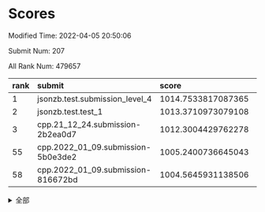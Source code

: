 # Scores

Modified Time: 2022-04-05 20:50:06

Submit Num: 207

All Rank Num: 479657

| rank |               submit               |       score        |       sigma        | pk_num |
| :--- | :--------------------------------- | :----------------- | :----------------- | :----- |
| 1    | jsonzb.test.submission_level_4     | 1014.7533817087365 | 0.8235669963270087 | 9266   |
| 2    | jsonzb.test.test_1                 | 1013.3710973079108 | 0.7979342403226299 | 9268   |
| 3    | cpp.21_12_24.submission-2b2ea0d7   | 1012.3004429762278 | 0.797215627906706  | 9265   |
| 55   | cpp.2022_01_09.submission-5b0e3de2 | 1005.2400736645043 | 0.707114435560448  | 9263   |
| 58   | cpp.2022_01_09.submission-816672bd | 1004.5645931138506 | 0.7175206591697221 | 9268   |


<details>
<summary>全部</summary>

| rank |                 submit                 |       score        |       sigma        | pk_num |
| :--- | :------------------------------------- | :----------------- | :----------------- | :----- |
| 1    | jsonzb.test.submission_level_4         | 1014.7533817087365 | 0.8235669963270087 | 9266   |
| 2    | jsonzb.test.test_1                     | 1013.3710973079108 | 0.7979342403226299 | 9268   |
| 3    | cpp.21_12_24.submission-2b2ea0d7       | 1012.3004429762278 | 0.797215627906706  | 9265   |
| 4    | gobigger.level_3.submission_level_3_2  | 1011.8157903945961 | 0.7769581077409424 | 9264   |
| 5    | gobigger.level_3.submission_level_3_8  | 1011.7716623001015 | 0.772431521103116  | 9267   |
| 6    | gobigger.level_3.submission_level_3_4  | 1011.6303511898725 | 0.7897109459380407 | 9274   |
| 7    | gobigger.level_3.submission_level_3_19 | 1011.5542838705019 | 0.761981052981661  | 9276   |
| 8    | gobigger.level_3.submission_level_3_43 | 1011.5302651668048 | 0.7732503999231009 | 9271   |
| 9    | gobigger.level_3.submission_level_3_46 | 1011.4516942047198 | 0.7708903704954726 | 9270   |
| 10   | gobigger.level_3.submission_level_3_12 | 1011.399586261575  | 0.7578919489443785 | 9273   |
| 11   | gobigger.level_3.submission_level_3_22 | 1011.3492844713764 | 0.7838149275077284 | 9269   |
| 12   | gobigger.level_3.submission_level_3_13 | 1011.2381905618465 | 0.7790318712801801 | 9274   |
| 13   | gobigger.level_3.submission_level_3_18 | 1011.1326036160586 | 0.7764312402732111 | 9268   |
| 14   | gobigger.level_3.submission_level_3_17 | 1011.0949563664952 | 0.7712332106400871 | 9271   |
| 15   | gobigger.level_3.submission_level_3_36 | 1011.0118405220641 | 0.7926155204073473 | 9271   |
| 16   | gobigger.level_3.submission_level_3_10 | 1010.8718976415953 | 0.757413190454707  | 9265   |
| 17   | gobigger.level_3.submission_level_3_20 | 1010.7416693366838 | 0.7775890188792548 | 9267   |
| 18   | gobigger.level_3.submission_level_3_41 | 1010.7245782209548 | 0.7676350887882815 | 9267   |
| 19   | gobigger.level_3.submission_level_3_5  | 1010.7047792589901 | 0.7654273767083477 | 9268   |
| 20   | gobigger.level_3.submission_level_3_39 | 1010.6891411088367 | 0.7563758613502168 | 9269   |
| 21   | gobigger.level_3.submission_level_3_35 | 1010.5069010811258 | 0.7736979575471895 | 9269   |
| 22   | gobigger.level_3.submission_level_3_40 | 1010.5055113579947 | 0.7814004213416084 | 9271   |
| 23   | gobigger.level_3.submission_level_3_38 | 1010.4502206894068 | 0.7686875300462431 | 9262   |
| 24   | gobigger.level_3.submission_level_3_3  | 1010.434900755583  | 0.7401418377499983 | 9267   |
| 25   | gobigger.level_3.submission_level_3_49 | 1010.3166121149844 | 0.7765588990955727 | 9270   |
| 26   | gobigger.level_3.submission_level_3_45 | 1010.268965161164  | 0.751399568773166  | 9269   |
| 27   | gobigger.level_3.submission_level_3_47 | 1010.260606147977  | 0.7842591732586662 | 9272   |
| 28   | gobigger.level_3.submission_level_3_27 | 1010.2119974708645 | 0.7579431302941891 | 9267   |
| 29   | gobigger.level_3.submission_level_3_21 | 1010.1722940785095 | 0.7578676722694637 | 9274   |
| 30   | gobigger.level_3.submission_level_3_25 | 1010.0240100361574 | 0.7632452512997081 | 9274   |
| 31   | gobigger.level_3.submission_level_3_14 | 1009.997192632691  | 0.7651578914137048 | 9265   |
| 32   | gobigger.level_3.submission_level_3_7  | 1009.9305833202014 | 0.7538073070154417 | 9267   |
| 33   | gobigger.level_3.submission_level_3_37 | 1009.9044503347493 | 0.7582713793181439 | 9271   |
| 34   | gobigger.level_3.submission_level_3_28 | 1009.4178370639448 | 0.7640751659358859 | 9270   |
| 35   | gobigger.level_3.submission_level_3_1  | 1009.400361518941  | 0.7518007956901835 | 9266   |
| 36   | gobigger.level_3.submission_level_3_29 | 1009.3956020803523 | 0.7673192187796342 | 9269   |
| 37   | gobigger.level_3.submission_level_3_11 | 1009.3362725007391 | 0.7605809697356333 | 9272   |
| 38   | gobigger.level_3.submission_level_3_26 | 1009.2612415752477 | 0.7488964432730737 | 9265   |
| 39   | gobigger.level_3.submission_level_3_31 | 1009.1613682041962 | 0.7410014118427929 | 9267   |
| 40   | gobigger.level_3.submission_level_3_33 | 1009.0601201118654 | 0.7458566125224391 | 9263   |
| 41   | gobigger.level_3.submission_level_3_30 | 1008.9841917817464 | 0.7378722308608637 | 9266   |
| 42   | gobigger.level_3.submission_level_3_15 | 1008.9728311757398 | 0.7358742128869359 | 9268   |
| 43   | gobigger.level_3.submission_level_3_16 | 1008.9371801803657 | 0.7463591401555235 | 9267   |
| 44   | gobigger.level_3.submission_level_3_34 | 1008.9053642133629 | 0.7457735946181846 | 9263   |
| 45   | gobigger.level_3.submission_level_3_32 | 1008.8996824937915 | 0.7406974867543619 | 9268   |
| 46   | gobigger.level_3.submission_level_3_48 | 1008.897824833133  | 0.7582494151909775 | 9273   |
| 47   | gobigger.level_3.submission_level_3_42 | 1008.8826341440345 | 0.7664410361987197 | 9270   |
| 48   | gobigger.level_3.submission_level_3_24 | 1008.6937643422239 | 0.7364788722212361 | 9272   |
| 49   | gobigger.level_3.submission_level_3_6  | 1008.6814437734325 | 0.7419142881193685 | 9268   |
| 50   | gobigger.level_3.submission_level_3_9  | 1008.5141876438302 | 0.7476352481320352 | 9271   |
| 51   | gobigger.level_3.submission_level_3_0  | 1008.4203804041033 | 0.7689710549975378 | 9269   |
| 52   | gobigger.level_3.submission_level_3_44 | 1008.3804502125063 | 0.7468549538496473 | 9269   |
| 53   | gobigger.level_3.submission_level_3_23 | 1008.2212065609261 | 0.7408470241327362 | 9267   |
| 54   | gobigger.level_1.submission_level_1_42 | 1005.9624465702738 | 0.7267951832610685 | 9268   |
| 55   | cpp.2022_01_09.submission-5b0e3de2     | 1005.2400736645043 | 0.707114435560448  | 9263   |
| 56   | gobigger.level_1.submission_level_1_32 | 1004.9758781582507 | 0.7290161092851704 | 9268   |
| 57   | gobigger.level_1.submission_level_1_2  | 1004.7376565434769 | 0.7250844529276678 | 9269   |
| 58   | cpp.2022_01_09.submission-816672bd     | 1004.5645931138506 | 0.7175206591697221 | 9268   |
| 59   | gobigger.level_1.submission_level_1_36 | 1004.4544928340074 | 0.7120829412053831 | 9271   |
| 60   | gobigger.level_1.submission_level_1_26 | 1004.3184409058397 | 0.7145577873453481 | 9269   |
| 61   | gobigger.level_1.submission_level_1_7  | 1004.2930147076567 | 0.7133708950566299 | 9264   |
| 62   | gobigger.level_1.submission_level_1_37 | 1004.2729750218622 | 0.7139562153007918 | 9271   |
| 63   | gobigger.level_1.submission_level_1_48 | 1004.2492768058871 | 0.7134454888457442 | 9264   |
| 64   | gobigger.level_1.submission_level_1_17 | 1004.2052423936367 | 0.7134913879559859 | 9275   |
| 65   | gobigger.level_1.submission_level_1_34 | 1004.0843943605881 | 0.7263547057647102 | 9268   |
| 66   | gobigger.level_1.submission_level_1_38 | 1004.0264345424782 | 0.7111668572144066 | 9269   |
| 67   | gobigger.level_1.submission_level_1_35 | 1003.9420621124116 | 0.7155462783637779 | 9265   |
| 68   | gobigger.level_1.submission_level_1_28 | 1003.8443657151618 | 0.7157772101765785 | 9268   |
| 69   | gobigger.level_1.submission_level_1_47 | 1003.8164482492788 | 0.7185087979056529 | 9265   |
| 70   | gobigger.level_1.submission_level_1_41 | 1003.7337946052089 | 0.7223751634588395 | 9270   |
| 71   | gobigger.level_1.submission_level_1_33 | 1003.677715951067  | 0.7112857287163433 | 9272   |
| 72   | gobigger.level_1.submission_level_1_45 | 1003.6472832215268 | 0.7124272081936655 | 9269   |
| 73   | gobigger.level_1.submission_level_1_16 | 1003.6231360429614 | 0.7216022544648703 | 9268   |
| 74   | gobigger.level_1.submission_level_1_0  | 1003.5472990785871 | 0.7120582152448869 | 9268   |
| 75   | gobigger.level_1.submission_level_1_29 | 1003.4430516450708 | 0.7167386445318744 | 9268   |
| 76   | gobigger.level_1.submission_level_1_20 | 1003.4217651999115 | 0.7149850517603306 | 9267   |
| 77   | gobigger.level_1.submission_level_1_15 | 1003.3840782491977 | 0.7108022962125784 | 9267   |
| 78   | gobigger.level_1.submission_level_1_3  | 1003.3253384726253 | 0.7161786141227534 | 9268   |
| 79   | gobigger.level_1.submission_level_1_43 | 1003.2143145607114 | 0.7119525488055805 | 9266   |
| 80   | gobigger.level_1.submission_level_1_6  | 1003.1557187316746 | 0.7136466168265801 | 9272   |
| 81   | gobigger.level_1.submission_level_1_39 | 1003.1121272079446 | 0.7195022836503007 | 9271   |
| 82   | gobigger.level_1.submission_level_1_19 | 1003.0632407735736 | 0.7120290950631655 | 9265   |
| 83   | gobigger.level_1.submission_level_1_24 | 1002.940014278596  | 0.7230882353759964 | 9265   |
| 84   | gobigger.level_1.submission_level_1_21 | 1002.9354838549585 | 0.7212523289956031 | 9269   |
| 85   | gobigger.level_1.submission_level_1_22 | 1002.9275909607608 | 0.7244601456478902 | 9267   |
| 86   | gobigger.level_1.submission_level_1_10 | 1002.8532717157311 | 0.701016470429731  | 9269   |
| 87   | gobigger.level_1.submission_level_1_5  | 1002.851953988075  | 0.7257658265808683 | 9263   |
| 88   | gobigger.level_1.submission_level_1_27 | 1002.8224112746598 | 0.7167843682442342 | 9271   |
| 89   | gobigger.level_1.submission_level_1_23 | 1002.8116279672342 | 0.7045573643856265 | 9265   |
| 90   | gobigger.level_1.submission_level_1_13 | 1002.7557169361253 | 0.7099368687265962 | 9268   |
| 91   | gobigger.level_1.submission_level_1_14 | 1002.6350651048596 | 0.7194934186024479 | 9269   |
| 92   | gobigger.level_1.submission_level_1_40 | 1002.6007291717223 | 0.7220253862766468 | 9274   |
| 93   | gobigger.level_1.submission_level_1_46 | 1002.5074270916308 | 0.7206134692957433 | 9268   |
| 94   | gobigger.level_1.submission_level_1_9  | 1002.4991967840734 | 0.7259598042171372 | 9273   |
| 95   | gobigger.level_1.submission_level_1_31 | 1002.471840056352  | 0.7245675790104684 | 9269   |
| 96   | gobigger.level_1.submission_level_1_4  | 1002.385265359664  | 0.7052616536303224 | 9267   |
| 97   | gobigger.level_1.submission_level_1_49 | 1002.3709290451557 | 0.7201444604979637 | 9267   |
| 98   | gobigger.level_1.submission_level_1_12 | 1002.3219954090297 | 0.7008835663192129 | 9267   |
| 99   | gobigger.level_1.submission_level_1_25 | 1002.2679376710502 | 0.7108375594541523 | 9264   |
| 100  | gobigger.level_1.submission_level_1_44 | 1002.2089293241396 | 0.7227597196493649 | 9268   |
| 101  | gobigger.level_1.submission_level_1_18 | 1002.157247847499  | 0.7128304717111934 | 9271   |
| 102  | gobigger.level_1.submission_level_1_30 | 1002.1059626755972 | 0.709431723926035  | 9264   |
| 103  | gobigger.level_1.submission_level_1_1  | 1001.884773441544  | 0.71138256979436   | 9263   |
| 104  | gobigger.level_1.submission_level_1_11 | 1001.7910456534958 | 0.7127840982750628 | 9265   |
| 105  | gobigger.level_1.submission_level_1_8  | 1001.5100779687348 | 0.710822251513991  | 9270   |
| 106  | gobigger.random.submission_random_35   | 997.7038514250465  | 0.7093511881765722 | 9270   |
| 107  | gobigger.random.submission_random_41   | 997.150050517772   | 0.7229068322398366 | 9273   |
| 108  | gobigger.random.submission_random_10   | 997.0244663056234  | 0.7104331455522235 | 9269   |
| 109  | gobigger.random.submission_random_20   | 996.917145338903   | 0.7115989890015517 | 9268   |
| 110  | gobigger.random.submission_random_13   | 996.8866463381369  | 0.7209826706689261 | 9269   |
| 111  | gobigger.random.submission_random_2    | 996.865404221146   | 0.7074007274813329 | 9272   |
| 112  | gobigger.random.submission_random_23   | 996.8555968987519  | 0.6910744083026081 | 9266   |
| 113  | gobigger.random.submission_random_30   | 996.832902208031   | 0.7087311923904981 | 9270   |
| 114  | gobigger.random.submission_random_11   | 996.7918127899778  | 0.7001026745227109 | 9269   |
| 115  | gobigger.random.submission_random_27   | 996.7609445924483  | 0.7165785949066037 | 9272   |
| 116  | gobigger.random.submission_random_5    | 996.7031270603637  | 0.7157119878504585 | 9270   |
| 117  | gobigger.random.submission_random_6    | 996.6579638826848  | 0.7141798025680497 | 9270   |
| 118  | gobigger.random.submission_random_36   | 996.6488372604866  | 0.7181364886541717 | 9271   |
| 119  | gobigger.random.submission_random_34   | 996.6226949841271  | 0.7168677404316163 | 9269   |
| 120  | gobigger.random.submission_random_31   | 996.5428419931523  | 0.7093535757046547 | 9271   |
| 121  | gobigger.random.submission_random_3    | 996.430178135012   | 0.6954489334589191 | 9269   |
| 122  | gobigger.random.submission_random_38   | 996.3906956014882  | 0.7113372212494069 | 9269   |
| 123  | gobigger.random.submission_random_8    | 996.3223808409062  | 0.7034277566904436 | 9273   |
| 124  | gobigger.random.submission_random_16   | 996.3057702784879  | 0.7108878476906982 | 9274   |
| 125  | gobigger.random.submission_random_39   | 996.3015208023165  | 0.714636913846668  | 9271   |
| 126  | gobigger.random.submission_random_33   | 996.2747043358202  | 0.7000384972663979 | 9267   |
| 127  | gobigger.random.submission_random_40   | 996.2666011869118  | 0.7211701084547306 | 9266   |
| 128  | gobigger.random.submission_random_14   | 996.1814174694445  | 0.7051443416623006 | 9272   |
| 129  | gobigger.random.submission_random_37   | 996.1470426456788  | 0.711591893492297  | 9270   |
| 130  | gobigger.random.submission_random_21   | 996.0789390565614  | 0.7124923944885808 | 9274   |
| 131  | gobigger.random.submission_random_25   | 996.0540849029408  | 0.7101092653075974 | 9268   |
| 132  | gobigger.random.submission_random_24   | 996.0342775360868  | 0.7288879630763951 | 9267   |
| 133  | gobigger.random.submission_random_17   | 996.0258630813435  | 0.7040968983938795 | 9274   |
| 134  | gobigger.random.submission_random_48   | 995.9771336539568  | 0.7238682230741796 | 9267   |
| 135  | gobigger.random.submission_random_43   | 995.9701066412699  | 0.7085809373076118 | 9266   |
| 136  | gobigger.random.submission_random_1    | 995.9017120019789  | 0.7083146209501908 | 9269   |
| 137  | gobigger.random.submission_random_9    | 995.8839834665716  | 0.7109323302844813 | 9270   |
| 138  | gobigger.random.submission_random_32   | 995.8494117942598  | 0.708427664483111  | 9267   |
| 139  | gobigger.random.submission_random_12   | 995.8370549820717  | 0.6974547135923845 | 9268   |
| 140  | gobigger.random.submission_random_49   | 995.7998060897609  | 0.7079076845947941 | 9267   |
| 141  | gobigger.random.submission_random_22   | 995.7690194000199  | 0.7044035403479639 | 9267   |
| 142  | gobigger.random.submission_random_28   | 995.7146587592174  | 0.7151264925848508 | 9273   |
| 143  | gobigger.random.submission_random_45   | 995.6246882899206  | 0.7065824434826388 | 9271   |
| 144  | gobigger.random.submission_random_44   | 995.4348176124257  | 0.7021010059531353 | 9268   |
| 145  | gobigger.random.submission_random_4    | 995.3911513122274  | 0.7102240328870126 | 9270   |
| 146  | gobigger.random.submission_random_42   | 995.3898212739089  | 0.7165356811284284 | 9277   |
| 147  | gobigger.random.submission_random_0    | 995.3866596506315  | 0.7002357281248979 | 9270   |
| 148  | gobigger.random.submission_random_26   | 995.2893402759177  | 0.7025614702247484 | 9263   |
| 149  | gobigger.random.submission_random_46   | 995.198206186407   | 0.7246661243298193 | 9268   |
| 150  | gobigger.random.submission_random_19   | 994.808219161486   | 0.7067193441330585 | 9268   |
| 151  | gobigger.random.submission_random_29   | 994.8031387941628  | 0.7154779938066438 | 9266   |
| 152  | gobigger.random.submission_random_47   | 994.7389089411897  | 0.7018468384720342 | 9269   |
| 153  | gobigger.level_2.submission_level_2_6  | 994.723070173481   | 0.7311041134453642 | 9268   |
| 154  | gobigger.random.submission_random_7    | 994.6705534256563  | 0.7129629816321505 | 9271   |
| 155  | gobigger.random.submission_random_18   | 994.666033452345   | 0.6994926559023897 | 9274   |
| 156  | gobigger.random.submission_random_15   | 994.3111930279621  | 0.7301919999324752 | 9271   |
| 157  | gobigger.level_2.submission_level_2_18 | 993.6914836652579  | 0.7220427730905378 | 9271   |
| 158  | gobigger.level_2.submission_level_2_11 | 993.5887249784388  | 0.7204781685777744 | 9271   |
| 159  | gobigger.level_2.submission_level_2_7  | 993.5430038253222  | 0.7365866534307977 | 9272   |
| 160  | gobigger.level_2.submission_level_2_16 | 993.3021136077466  | 0.7242745429119113 | 9268   |
| 161  | gobigger.level_2.submission_level_2_19 | 993.1922487696654  | 0.7462388866814913 | 9271   |
| 162  | gobigger.level_2.submission_level_2_4  | 993.1677349379626  | 0.7351875042183077 | 9267   |
| 163  | gobigger.level_2.submission_level_2_39 | 993.0311118329934  | 0.7318156981369999 | 9272   |
| 164  | gobigger.level_2.submission_level_2_46 | 992.9611056241943  | 0.7242286089325742 | 9272   |
| 165  | gobigger.level_2.submission_level_2_38 | 992.9276021697052  | 0.7412923617190196 | 9265   |
| 166  | gobigger.level_2.submission_level_2_40 | 992.919295462769   | 0.7383471073147091 | 9269   |
| 167  | gobigger.level_2.submission_level_2_24 | 992.9176783172788  | 0.7254424551839326 | 9264   |
| 168  | gobigger.level_2.submission_level_2_37 | 992.8489166740596  | 0.7506159249874959 | 9269   |
| 169  | gobigger.level_2.submission_level_2_12 | 992.8322414541095  | 0.7204781288948247 | 9272   |
| 170  | gobigger.level_2.submission_level_2_35 | 992.7402288138638  | 0.742058319226656  | 9266   |
| 171  | gobigger.level_2.submission_level_2_33 | 992.4755011627531  | 0.7396971845940048 | 9274   |
| 172  | gobigger.level_2.submission_level_2_0  | 992.4525987232847  | 0.7430774030284122 | 9268   |
| 173  | gobigger.level_2.submission_level_2_42 | 992.4088186029619  | 0.7376873033408969 | 9269   |
| 174  | gobigger.level_2.submission_level_2_13 | 992.3495072285381  | 0.7579883475912608 | 9270   |
| 175  | gobigger.level_2.submission_level_2_15 | 992.3340463787454  | 0.7506518818819073 | 9271   |
| 176  | gobigger.level_2.submission_level_2_34 | 992.3323996237807  | 0.75418339432504   | 9269   |
| 177  | gobigger.level_2.submission_level_2_5  | 992.3033306729176  | 0.751531221328659  | 9270   |
| 178  | gobigger.level_2.submission_level_2_28 | 992.2987067442078  | 0.7285859836032582 | 9269   |
| 179  | gobigger.level_2.submission_level_2_32 | 992.2503325540313  | 0.7526563663887558 | 9267   |
| 180  | gobigger.level_2.submission_level_2_43 | 992.2224625214832  | 0.7482413603573876 | 9261   |
| 181  | gobigger.level_2.submission_level_2_49 | 992.1558322190878  | 0.7427394985125165 | 9267   |
| 182  | gobigger.level_2.submission_level_2_2  | 992.133602171044   | 0.7472039033721912 | 9272   |
| 183  | gobigger.level_2.submission_level_2_29 | 992.0942700920937  | 0.7327126457201341 | 9267   |
| 184  | gobigger.level_2.submission_level_2_10 | 992.0863709882483  | 0.7318286856404327 | 9267   |
| 185  | gobigger.level_2.submission_level_2_22 | 991.9293721912833  | 0.7322735702575113 | 9269   |
| 186  | gobigger.level_2.submission_level_2_23 | 991.9162042294531  | 0.7411325091139338 | 9267   |
| 187  | gobigger.level_2.submission_level_2_17 | 991.8769599389154  | 0.725242749757987  | 9266   |
| 188  | gobigger.level_2.submission_level_2_27 | 991.8765364842689  | 0.7547930697096386 | 9263   |
| 189  | gobigger.level_2.submission_level_2_14 | 991.7543167825004  | 0.7329928993619855 | 9273   |
| 190  | gobigger.level_2.submission_level_2_47 | 991.7057181228662  | 0.7473695572271807 | 9273   |
| 191  | gobigger.level_2.submission_level_2_3  | 991.4461333334671  | 0.7543005416610277 | 9266   |
| 192  | gobigger.level_2.submission_level_2_1  | 991.3493122950562  | 0.764261552804671  | 9271   |
| 193  | gobigger.level_2.submission_level_2_26 | 991.3362449212487  | 0.7400790405774763 | 9269   |
| 194  | gobigger.level_2.submission_level_2_20 | 991.3074146401368  | 0.7503618471952004 | 9268   |
| 195  | gobigger.level_2.submission_level_2_25 | 991.2848108298183  | 0.7426603738635829 | 9263   |
| 196  | gobigger.level_2.submission_level_2_41 | 991.0885354632908  | 0.7632995754661505 | 9271   |
| 197  | gobigger.level_2.submission_level_2_8  | 991.0872179170267  | 0.7547192135553513 | 9274   |
| 198  | gobigger.level_2.submission_level_2_31 | 991.0710807974186  | 0.7701483992646081 | 9270   |
| 199  | gobigger.level_2.submission_level_2_48 | 990.9521813509544  | 0.775860166288918  | 9265   |
| 200  | gobigger.level_2.submission_level_2_45 | 990.9443048357357  | 0.7533727774875586 | 9266   |
| 201  | gobigger.level_2.submission_level_2_30 | 990.7499050321535  | 0.748941893950932  | 9268   |
| 202  | gobigger.level_2.submission_level_2_44 | 990.6873645201906  | 0.7370379549198377 | 9268   |
| 203  | gobigger.level_2.submission_level_2_21 | 990.634588888797   | 0.7541957939223868 | 9273   |
| 204  | gobigger.level_2.submission_level_2_9  | 990.5702073800337  | 0.7461125265992217 | 9269   |
| 205  | gobigger.level_2.submission_level_2_36 | 989.6871436297765  | 0.7913504851741677 | 9270   |
| 206  | gobigger.none.submission_none_0        | 977.2126322956159  | 1.3978615490848634 | 9265   |
| 207  | gobigger.none.submission_none_1        | 976.3412222046369  | 1.44543559492649   | 9267   |

</details>